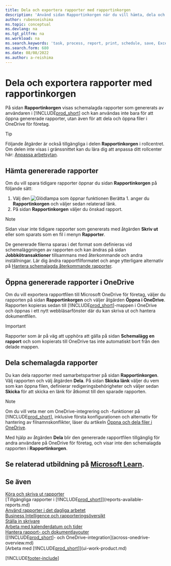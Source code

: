 ```yaml
---
title: Dela och exportera rapporter med rapportinkorgen
description: 'Använd sidan Rapportinkorgen när du vill hämta, dela och exportera rapporter i Business Central.'
author: rubenseishima
ms.topic: conceptual
ms.devlang: na
ms.tgt_pltfrm: na
ms.workload: na
ms.search.keywords: 'task, process, report, print, schedule, save, Excel, PDF, dataset, export, report inbox, onedrive,'
ms.search.form: 680
ms.date: 08/08/2022
ms.author: a-reishima
---
```

# Dela och exportera rapporter med rapportinkorgen

På sidan **Rapportinkorgen** visas schemalagda rapporter som genererats av användaren i [!INCLUDE[prod_short](includes/prod_short.md)] och kan användas inte bara för att öppna genererade rapporter, utan även för att dela och öppna filer i OneDrive för företag.

> [!TIP]
> Följande åtgärder är också tillgängliga i delen **Rapportinkorgen** i rollcentret. Om delen inte visas i gränssnittet kan du lära dig att anpassa ditt rollcenter här: [Anpassa arbetsytan](ui-personalization-user.md).

## Hämta genererade rapporter

Om du vill spara tidigare rapporter öppnar du sidan **Rapportinkorgen** på följande sätt:

1. Välj den ![Glödlampa som öppnar funktionen Berätta 1.](media/ui-search/search_small.png "Berätta för mig vad du vill göra") anger du **Rapportinkorgen** och väljer sedan relaterad länk.  
2. På sidan **Rapportinkorgen** väljer du önskad rapport.

> [!NOTE]
> Sidan visar inte tidigare rapporter som genererats med åtgärden **Skriv ut** eller som sparats som en fil i menyn **Rapporter**.
>
> De genererade filerna sparas i det format som definieras vid schemaläggningen av rapporten och kan ändras på sidan **Jobbkötransaktioner** tillsammans med återkommande och andra inställningar. Lär dig ändra rapportfilformatet och ange ytterligare alternativ på [Hantera schemalagda återkommande rapporter](ui-work-report.md#manage-scheduled-recurring-reports).

## Öppna genererade rapporter i OneDrive

Om du vill exportera rapportfilen till Microsoft OneDrive för företag, väljer du rapporten på sidan **Rapportinkorgen** och väljer åtgärden **Öppna i OneDrive**. Rapporten kopieras sedan till [!INCLUDE[prod_short](includes/prod_short.md)]-mappen i OneDrive och öppnas i ett nytt webbläsarfönster där du kan skriva ut och hantera dokumentfilen.

> [!IMPORTANT]
>
> Rapporter som är på väg att upphöra att gälla på sidan **Schemalägg en rapport** och som kopierats till OneDrive tas inte automatiskt bort från den delade mappen.

## Dela schemalagda rapporter

Du kan dela rapporter med samarbetspartner på sidan **Rapportinkorgen**. Välj rapporten och välj åtgärden **Dela**. På sidan **Skicka länk** väljer du vem som kan öppna filen, definierar redigeringsbehörigheter och väljer sedan **Skicka** för att skicka en länk för åtkomst till den sparade rapporten.

> [!NOTE]
> Om du vill veta mer om OneDrive-integrering och -funktioner på [!INCLUDE[prod_short](includes/prod_short.md)], inklusive första konfigurationen och alternativ för hantering av filnamnskonflikter, läser du artikeln [Öppna och dela filer i OneDrive](across-share-onedrive.md).
>
> Med hjälp av åtgärden **Dela** blir den genererade rapportfilen tillgänglig för andra användare på OneDrive för företag, och visar inte den schemalagda rapporten i **Rapportinkorgen**.

## Se relaterad utbildning på [Microsoft Learn](/learn/paths/build-reports/).

## Se även

[Köra och skriva ut rapporter](ui-work-report.md)  
[Tillgängliga rapporter i [!INCLUDE[prod_short](includes/prod_short.md)]](reports-available-reports.md)  
[Använd rapporter i det dagliga arbetet](reports-use-reports.md)  
[Business Intelligence och rapporteringsöversikt](reports-bi-reporting.md)  
[Ställa in skrivare](ui-specify-printer-selection-reports.md)  
[Arbeta med kalenderdatum och tider](ui-enter-date-ranges.md)  
[Hantera rapport- och dokumentlayouter](ui-manage-report-layouts.md)  
[[!INCLUDE[prod_short](includes/prod_short.md)]- och OneDrive-integration](across-onedrive-overview.md)  
[Arbeta med [!INCLUDE[prod_short](includes/prod_short.md)]](ui-work-product.md)  

[!INCLUDE[footer-include](includes/footer-banner.md)]
